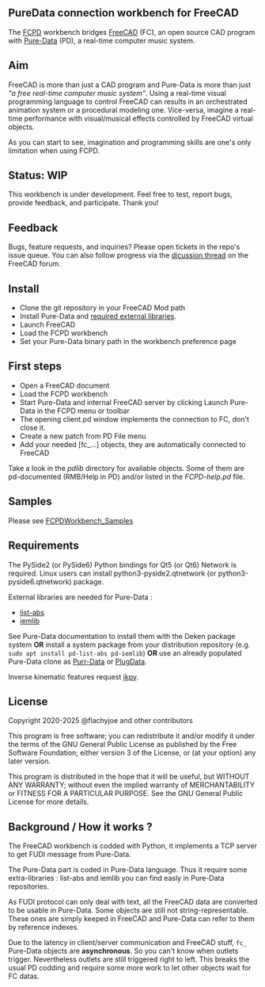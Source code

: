 ## PureData connection workbench for FreeCAD

The [FCPD](https://github.com/FlachyJoe/FCPD) workbench bridges [FreeCAD](https://github.com/FreeCAD/FreeCAD) (FC), an open source CAD program with [Pure-Data](https://github.com/pure-data/pure-data) (PD), a real-time computer music system.

## Aim

FreeCAD is more than just a CAD program and Pure-Data is more than just *"a free real-time computer music system"*.
Using a real-time visual programming language to control FreeCAD can results in an orchestrated animation system or a procedural modeling one. Vice-versa, imagine a real-time performance with visual/musical effects controlled by FreeCAD virtual objects.

As you can start to see, imagination and programming skills are one's only limitation when using FCPD.

## Status: WIP

This workbench is under development. Feel free to test, report bugs, provide feedback, and participate. Thank you!

## Feedback

Bugs, feature requests, and inquiries? Please open tickets in the repo's issue queue. You can also follow progress via the [dicussion thread](https://forum.freecadweb.org/viewtopic.php?f=24&t=51429) on the FreeCAD forum.

## Install

 * Clone the git repository in your FreeCAD Mod path
 * Install Pure-Data and [required external libraries](#Requirements).
 * Launch FreeCAD
 * Load the FCPD workbench
 * Set your Pure-Data binary path in the workbench preference page

## First steps

 * Open a FreeCAD document
 * Load the FCPD workbench
 * Start Pure-Data and internal FreeCAD server by clicking Launch Pure-Data in the FCPD menu or toolbar
 * The opening client.pd window implements the connection to FC, don't close it.
 * Create a new patch from PD File menu
 * Add your needed [fc_…] objects, they are automatically connected to FreeCAD

Take a look in the *pdlib* directory for available objects. Some of them are pd-documented (RMB/Help in PD) and/or listed in the *FCPD-help.pd* file.

## Samples

Please see [FCPDWorkbench_Samples](https://github.com/FlachyJoe/FCPDWorkbench_Samples)

## Requirements

The PySide2 (or PySide6) Python bindings for Qt5 (or Qt6) Network is required. Linux users can install python3-pyside2.qtnetwork (or python3-pyside6.qtnetwork) package.

External libraries are needed for Pure-Data :
* [list-abs](https://puredata.info/downloads/list-abs)
* [iemlib](https://puredata.info/downloads/iemlib)

See Pure-Data documentation to install them with the Deken package system
**OR** install a system package from your distribution repository (e.g. `sudo apt install pd-list-abs pd-iemlib`)
**OR** use an already populated Pure-Data clone as [Purr-Data](http://l2ork.music.vt.edu/main/make-your-own-l2ork/software/) or [PlugData](https://plugdata.org/).

Inverse kinematic features request [ikpy](https://github.com/Phylliade/ikpy).

## License

Copyright 2020-2025 @flachyjoe and other contributors

This program is free software; you can redistribute it and/or modify
it under the terms of the GNU General Public License as published by
the Free Software Foundation; either version 3 of the License, or
(at your option) any later version.

This program is distributed in the hope that it will be useful,
but WITHOUT ANY WARRANTY; without even the implied warranty of
MERCHANTABILITY or FITNESS FOR A PARTICULAR PURPOSE.  See the
GNU General Public License for more details.

## Background / How it works ?

The FreeCAD workbench is codded with Python, it implements a TCP server to get FUDI message from Pure-Data.

The Pure-Data part is coded in Pure-Data language. Thus it require some extra-libraries : list-abs and iemlib you can find easly in Pure-Data repositories.

As FUDI protocol can only deal with text, all the FreeCAD data are converted to be usable in Pure-Data. Some objects are still not string-representable. These ones are simply keeped in FreeCAD and Pure-Data can refer to them by reference indexes.

Due to the latency in client/server communication and FreeCAD stuff, `fc_` Pure-Data objects are **asynchronous**. So you can't know when outlets trigger. Nevertheless outlets are still triggered right to left.
This breaks the usual PD codding and require some more work to let other objects wait for FC datas.
